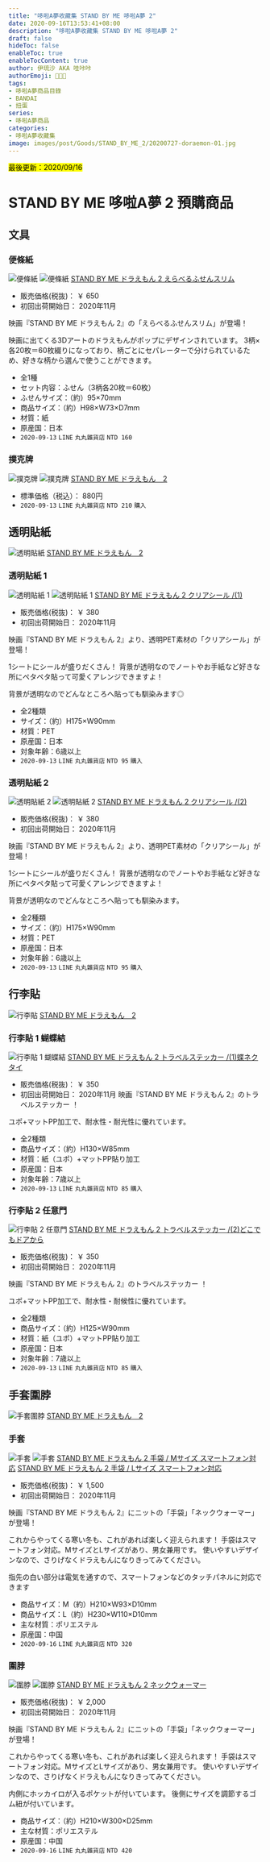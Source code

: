 ```yaml
---
title: "哆啦A夢收藏集 STAND BY ME 哆啦A夢 2"
date: 2020-09-16T13:53:41+08:00
description: "哆啦A夢收藏集 STAND BY ME 哆啦A夢 2"
draft: false
hideToc: false
enableToc: true
enableTocContent: true
author: 伊琉沙 AKA 哇咔咔
authorEmoji: 👩🏿‍🚀
tags: 
- 哆啦A夢商品目錄
- BANDAI
- 扭蛋
series:
- 哆啦A夢商品
categories:
- 哆啦A夢收藏集
image: images/post/Goods/STAND_BY_ME_2/20200727-doraemon-01.jpg
---
```

<mark>最後更新：2020/09/16</mark>

# STAND BY ME 哆啦A夢 2 預購商品
## 文具
### 便條紙
![便條紙](/images/post/Goods/STAND_BY_ME_2/09091709_5f588dc9cf755.jpg)
![便條紙](/images/post/Goods/STAND_BY_ME_2/09091710_5f588ddec5fb1.jpg)
[STAND BY ME ドラえもん 2 えらべるふせんスリム](https://www.enskyshop.com/products/16917)
+ 販売価格(税抜)：	￥ 650
+ 初回出荷開始日：	2020年11月

映画『STAND BY ME ドラえもん 2』の「えらべるふせんスリム」が登場！

映画に出てくる3Dアートのドラえもんがポップにデザインされています。
3柄×各20枚＝60枚綴りになっており、柄ごとにセパレーターで分けられているため、好きな柄から選んで使うことができます。

+ 全1種
+ セット内容：ふせん（3柄各20枚＝60枚）
+ ふせんサイズ：（約）95×70mm
+ 商品サイズ：（約）H98×W73×D7mm
+ 材質：紙
+ 原産国：日本
+ `2020-09-13` `LINE` `丸丸雜貨店` `NTD 160`

### 撲克牌
![撲克牌](/images/post/Goods/STAND_BY_ME_2/14073103_0(1).jpg)
![撲克牌](/images/post/Goods/STAND_BY_ME_2/toy-015738.jpg)
[STAND BY ME ドラえもん　2](https://www.netsea.jp/shop/349007/esk-200923-yoyaku70?cx_search=score)
+ 標準価格（税込）： 880円
+ `2020-09-13` `LINE` `丸丸雜貨店` `NTD 210` `購入`

## 透明貼紙
![透明貼紙](/images/post/Goods/STAND_BY_ME_2/14070011_0(1).jpg)
[STAND BY ME ドラえもん　2](https://www.netsea.jp/shop/349007/esk-200922-yoyaku51?cx_search=score)

### 透明貼紙 1
![透明貼紙 1](/images/post/Goods/STAND_BY_ME_2/09091721_5f5890786118b.jpg)
![透明貼紙 1](/images/post/Goods/STAND_BY_ME_2/09091721_5f5890a05281a.jpg)
[STAND BY ME ドラえもん 2 クリアシール /(1)](https://www.enskyshop.com/products/16918)
+ 販売価格(税抜)：	￥ 380
+ 初回出荷開始日：	2020年11月

映画『STAND BY ME ドラえもん 2』より、透明PET素材の「クリアシール」が登場！

1シートにシールが盛りだくさん！
背景が透明なのでノートやお手紙など好きな所にペタペタ貼って可愛くアレンジできますよ！

背景が透明なのでどんなところへ貼っても馴染みます◎

+ 全2種類
+ サイズ：（約）H175×W90mm
+ 材質：PET
+ 原産国：日本
+ 対象年齢：6歳以上
+ `2020-09-13` `LINE` `丸丸雜貨店` `NTD 95` `購入`

### 透明貼紙 2
![透明貼紙 2](/images/post/Goods/STAND_BY_ME_2/09091725_5f58919698c31.jpg)
![透明貼紙 2](/images/post/Goods/STAND_BY_ME_2/09091726_5f5891a8de067.jpg)
[STAND BY ME ドラえもん 2 クリアシール /(2)](https://www.enskyshop.com/products/16919)
+ 販売価格(税抜)：	￥ 380
+ 初回出荷開始日：	2020年11月

映画『STAND BY ME ドラえもん 2』より、透明PET素材の「クリアシール」が登場！

1シートにシールが盛りだくさん！
背景が透明なのでノートやお手紙など好きな所にペタペタ貼って可愛くアレンジできますよ！

背景が透明なのでどんなところへ貼っても馴染みます。

+ 全2種類
+ サイズ：（約）H175×W90mm
+ 材質：PET
+ 原産国：日本
+ 対象年齢：6歳以上
+ `2020-09-13` `LINE` `丸丸雜貨店` `NTD 95` `購入`

## 行李貼
![行李貼](/images/post/Goods/STAND_BY_ME_2/14070010_0(1).jpg)
[STAND BY ME ドラえもん　2](https://www.netsea.jp/shop/349007/esk-200922-yoyaku50?cx_search=score)

### 行李貼 1 蝴蝶結
![行李貼 1 蝴蝶結](/images/post/Goods/STAND_BY_ME_2/09091740_5f5894e075630.jpg)
[STAND BY ME ドラえもん 2 トラベルステッカー /(1)蝶ネクタイ](https://www.enskyshop.com/products/16920)
+ 販売価格(税抜)：	￥ 350
+ 初回出荷開始日：	2020年11月
映画『STAND BY ME ドラえもん 2』のトラベルステッカー ！

ユポ+マットPP加工で、耐水性・耐光性に優れています。

+ 全2種類
+ 商品サイズ：（約）H130×W85mm
+ 材質：紙（ユポ）+マットPP貼り加工
+ 原産国：日本
+ 対象年齢：7歳以上
+ `2020-09-13` `LINE` `丸丸雜貨店` `NTD 85` `購入`

### 行李貼 2 任意門
![行李貼 2 任意門](/images/post/Goods/STAND_BY_ME_2/09091743_5f5895ac75d30.jpg)
[STAND BY ME ドラえもん 2 トラベルステッカー /(2)どこでもドアから](https://www.enskyshop.com/products/16921)
+ 販売価格(税抜)：	￥ 350
+ 初回出荷開始日：	2020年11月

映画『STAND BY ME ドラえもん 2』のトラベルステッカー ！

ユポ+マットPP加工で、耐水性・耐候性に優れています。

+ 全2種類
+ 商品サイズ：（約）H125×W90mm
+ 材質：紙（ユポ）+マットPP貼り加工
+ 原産国：日本
+ 対象年齢：7歳以上
+ `2020-09-13` `LINE` `丸丸雜貨店` `NTD 85` `購入`

## 手套圍脖
![手套圍脖](/images/post/Goods/STAND_BY_ME_2/14070012_0(1).jpg)
[STAND BY ME ドラえもん　2](https://www.netsea.jp/shop/349007/esk-200922-yoyaku52?cx_search=score)

### 手套
![手套](/images/post/Goods/STAND_BY_ME_2/09091756_5f5898c03403d.jpg)
![手套](/images/post/Goods/STAND_BY_ME_2/09091756_5f5898cdcac84.jpg)
[STAND BY ME ドラえもん 2 手袋 / Mサイズ スマートフォン対応](https://www.enskyshop.com/products/16922)
[STAND BY ME ドラえもん 2 手袋 / Lサイズ スマートフォン対応](https://www.enskyshop.com/products/16923)
+ 販売価格(税抜)：	￥ 1,500
+ 初回出荷開始日：	2020年11月

映画『STAND BY ME ドラえもん 2』にニットの「手袋」「ネックウォーマー」が登場！

これからやってくる寒い冬も、これがあれば楽しく迎えられます！
手袋はスマートフォン対応。MサイズとLサイズがあり、男女兼用です。
使いやすいデザインなので、さりげなくドラえもんになりきってみてください。

指先の白い部分は電気を通すので、スマートフォンなどのタッチパネルに対応できます

+ 商品サイズ：M（約）H210×W93×D10mm
+ 商品サイズ：L（約）H230×W110×D10mm
+ 主な材質：ポリエステル
+ 原産国：中国
+ `2020-09-16` `LINE` `丸丸雜貨店` `NTD 320`

### 圍脖
![圍脖](/images/post/Goods/STAND_BY_ME_2/09091804_5f589a878649a.jpg)
![圍脖](/images/post/Goods/STAND_BY_ME_2/09091804_5f589a906c38c.jpg)
[STAND BY ME ドラえもん 2 ネックウォーマー](https://www.enskyshop.com/products/16924)
+ 販売価格(税抜)：	￥ 2,000
+ 初回出荷開始日：	2020年11月

映画『STAND BY ME ドラえもん 2』にニットの「手袋」「ネックウォーマー」が登場！

これからやってくる寒い冬も、これがあれば楽しく迎えられます！
手袋はスマートフォン対応。MサイズとLサイズがあり、男女兼用です。
使いやすいデザインなので、さりげなくドラえもんになりきってみてください。

内側にホッカイロが入るポケットが付いています。
後側にサイズを調節するゴム紐が付いています。

+ 商品サイズ：（約）H210×W300×D25mm
+ 主な材質：ポリエステル
+ 原産国：中国
+ `2020-09-16` `LINE` `丸丸雜貨店` `NTD 420`